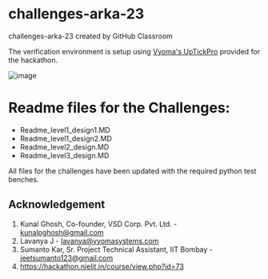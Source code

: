 # challenges-arka-23
challenges-arka-23 created by GitHub Classroom

The verification environment is setup using [Vyoma's UpTickPro](https://vyomasystems.com) provided for the hackathon.

![image](https://user-images.githubusercontent.com/70422874/180952260-1ada05b1-fbab-4a89-a619-167a17d35346.png)

# Readme files for the Challenges:

- Readme_level1_design1.MD
- Readme_level1_design2.MD
- Readme_level2_design.MD
- Readme_level3_design.MD

All files for the challenges have been updated with the required python test benches.

## Acknowledgement
1. Kunal Ghosh, Co-founder, VSD Corp. Pvt. Ltd. - kunalpghosh@gmail.com
2. Lavanya J - lavanya@vyomasystems.com
3. Sumanto Kar, Sr. Project Technical Assistant, IIT Bombay - jeetsumanto123@gmail.com
4. https://hackathon.nielit.in/course/view.php?id=73
